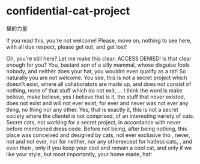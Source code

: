 # confidential-cat-project
猫的力量

If you read this, you're not welcome! Please, move on, nothing to see here, with all due respect, please get out, and get lost!

Oh, you're still here? Let me make this clear: ACCESS DENIED! Is that clear enough for you? You, bastard son of a silly mammal, whose disguise fools nobody, and neithér does your hat, you wouldnt even qualify as a rat! So naturally you are not welcome. You see, this is not a secret project which doesn't exist, where all collaborators are made up, and does not consist of nothing, none of that stuff which do not exit, ... I think the word is make believe, make believe, yes I believe that is it, the stuff that never existed, does not exist and will not ever exist, for ever and never was not ever any thing, no thing nor any other. Yes, that is exactly it, this is not a secret society where the clientel is not comprised, of an interesting variety of cats. Secret cats, not working for a secret project, in accordance with never before memtioned dress code. Before not being, after being nothing, this place was conceived and designed by cats, not ever exclusive tho , never, not and not ever, nor for neither, nor any otherexcept for hatless cats,  , and even then , only if you keep your cool and remain a cool cat, and only if we like your style, but most importantly, your home made,  hat! 
